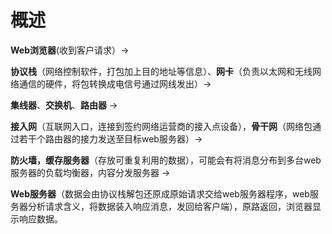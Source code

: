 # 概述
  **Web浏览器**(收到客户请求）->
  
  **协议栈**（网络控制软件，打包加上目的地址等信息）、**网卡**（负责以太网和无线网络通信的硬件，将包转换成电信号通过网线发出）->
    
   **集线器**、**交换机**、**路由器** ->
   
   **接入网**（互联网入口，连接到签约网络运营商的接入点设备），**骨干网**（网络包通过若干个路由器的接力发送至目标web服务器）->
   
   **防火墙，缓存服务器**（存放可重复利用的数据），可能会有将消息分布到多台web服务器的负载均衡器，内容分发服务器 ->
   
   **Web服务器**（数据会由协议栈解包还原成原始请求交给web服务器程序，web服务器分析请求含义，将数据装入响应消息，发回给客户端），原路返回，浏览器显示响应数据。


